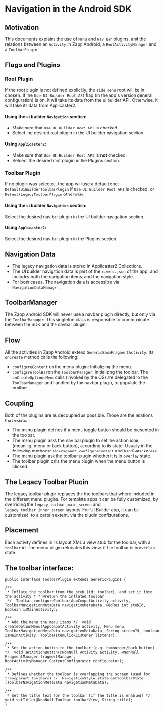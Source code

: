 
# Navigation in the Android SDK
## Motivation
This documents explains the use of `Menu` and `Nav Bar` plugins, and the relations between an `Activity` in Zapp Android, a `RootActivityManager` and a `ToolbarPlugin`.
## Flags and Plugins
### Root Plugin
If the root plugin is not defined explicitly, the `side menu` root will be in chosen.
If the `Use UI Builder Root API` flag (in the app's version general configuration) is on, it will take its data from the ui builder API. Otherwise, it will take its data from Applicaster2.
#### Using the ui builder `Navigation` section:
* Make sure that `Use UI Builder Root API` is checked
* Select the desired root plugin in the UI builder navigation section.
#### Using `Applicaster2`:
* Make sure that `Use UI Builder Root API` is __not__ checked.
* Selcect the desired root plugin in the Plugins section.
### Toolbar Plugin
If no plugin was selected, the app will use a default one: `DefaultUiBuilderToolbarPlugin` if `Use UI Builder Root API` is checked, or `DefaultLegacyToolbarPlugin` otherwise.
#### Using the ui builder `Navigation` section:
Select the desired nav bar plugin in the UI builder navigation section.
#### Using `Applicaster2`:
Select the desired nav bar plugin in the Plugins section.
## Navigation Data
* The legacy navigation data is stored in Applicaster2 Collections.
* The UI builder navigation data is part of the `rivers.json` of the app, and includes both the navigation items, and the navigation style.
* For both cases, The navigation data is accessible via `NavigationDataManager`.
## ToolbarManager
The Zapp Android SDK will never use a navbar plugin directly, but only via the `ToolbarManager`.
This singleton class is responsible to communicate between the SDK and the navbar plugin.
## Flow
All the activities in Zapp Android extend `GenericBaseFragmentActivity`.
Its `onCreate` method calls the following:
* `configureContent` on the menu plugin: Initializing the menu.
* `configureToolBar`on the `ToolbarManager`: initializing the toolbar.
The `onCreateOptionsMenu` calls (invoked by the OS) are delegated to the `ToolbarManager` and handled by the navbar plugin, to populate the toolbar.
## Coupling
Both of the plugins are as decoupled as possible.
Those are the relations that exists:
* The menu plugin defines if a menu toggle button should be presented in the toolbar.
* The menu plugin asks the nav bar plugin to set the action icon (meaning, menu or back button), according to its state. Usually in the following methods: `addFragment`, `configureContent` and `handleBackPress`.
* The menu plugin ask the toolbar plugin whether it is in `overlay` state.
* The toolbar plugin calls the menu plugin when the menu button is clicked.
## The Legacy Toolbar Plugin
The legacy toolbar plugin replaces the the toolbars that where included in the different menu plugins.
For template apps it can be fully customized, by overriding the `legacy_toolbar_main_screen` and `legacy_toolbar_inner_screen` layouts.
For UI Builder app, it can be customized, to a certain extent, via the plugin configurations.
## Placement
Each activity defines in its layout XML a view stub for the toolbar, with a `toolbar` id.
The menu plugin relocates this view, if the toolbar is in `overlap` state.

## The toolbar interface:
```
public interface ToolbarPlugin extends GenericPluginI {  

/**  
 * Inflate the toolbar from the stub (id: toolbar), and set it into the activity * * @return the inflated toolbar  
 */  Toolbar configureToolbar(AppCompatActivity activity, ToolbarNavigationMetaData navigationMetaData, @IdRes int stubId, boolean isMainActivity);  

/**  
 * Add the menu the menu items */  void createOptionMenu(AppCompatActivity activity, Menu menu, ToolbarNavigationMetaData navigationMetaData, String screenId, boolean isMainActivity, ToolbarItemClickListener listener);  

/**  
 * Set the action button to the toolbar (e.g. hamburger/back button) */  void setActionButton(@NonNull Activity activity, @NonNull FragmentManager fragmentManager, RootActivityManager.ContentConfigurator configurator);  

/**  
 * Defines whether the toolbar is overlapping the screen (used for transparent toolbars) */  NavigationStyle.State getToolbarState (ToolbarNavigationMetaData navigationMetaData);  

/**  
 * Set the title text for the toolbar (if the title is enabled) */  void setTitle(@NonNull Toolbar toolbarView, String title);  
}
```
